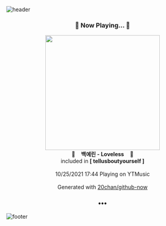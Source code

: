 ![header](https://capsule-render.vercel.app/api?type=wave&height=170&section=header&text=Hi.%20I'm%20SHIFT&fontColor=090707&fontAlignX=45&fontAlignY=65&fontSize=100)

<h3 align="center">🎵 Now Playing... 🎵</h3>
<p align="center">
  <a href="https://music.youtube.com/watch?v=wDSD-z3Wz-4">
    <img width="300" src="https://lh3.googleusercontent.com/FUrAEqtby_uLa-vVe9Ej7zxpwSNDUjJxilm5_WAcnA2awH3TuKHrxANbcbs0RApV1Hs4YS939zVugPou">
  </a>
  <br>
  🎵&nbsp&nbsp&nbsp <b>백예린 - Loveless</b> &nbsp&nbsp&nbsp🎵
  <br>
  included in <b>[ tellusboutyourself ]</b>
  
  <br />
  <br />
  10/25/2021 17:44 Playing on YTMusic
  <br />
  <br />
  Generated with <a href="https://github.com/20chan/github-now">20chan/github-now</a>
</p>

<h3 align="center">•••</h3>

![footer](https://capsule-render.vercel.app/api?type=wave&height=150&section=footer)
